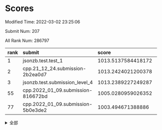 # Scores

Modified Time: 2022-03-02 23:25:06

Submit Num: 207

All Rank Num: 286797

| rank |               submit               |       score        |       sigma        | pk_num |
| :--- | :--------------------------------- | :----------------- | :----------------- | :----- |
| 1    | jsonzb.test.test_1                 | 1013.5137584418172 | 0.8300390715181836 | 5539   |
| 2    | cpp.21_12_24.submission-2b2ea0d7   | 1013.2424021200378 | 0.7956763427945827 | 5542   |
| 3    | jsonzb.test.submission_level_4     | 1013.2389227249287 | 0.8355901094699253 | 5546   |
| 55   | cpp.2022_01_09.submission-816672bd | 1005.0280959026352 | 0.7209399539003285 | 5545   |
| 77   | cpp.2022_01_09.submission-5b0e3de2 | 1003.494671388886  | 0.7094801065826845 | 5539   |


<details>
<summary>全部</summary>

| rank |                 submit                 |       score        |       sigma        | pk_num |
| :--- | :------------------------------------- | :----------------- | :----------------- | :----- |
| 1    | jsonzb.test.test_1                     | 1013.5137584418172 | 0.8300390715181836 | 5539   |
| 2    | cpp.21_12_24.submission-2b2ea0d7       | 1013.2424021200378 | 0.7956763427945827 | 5542   |
| 3    | jsonzb.test.submission_level_4         | 1013.2389227249287 | 0.8355901094699253 | 5546   |
| 4    | gobigger.level_3.submission_level_3_42 | 1012.0861779201366 | 0.7614366759391388 | 5548   |
| 5    | gobigger.level_3.submission_level_3_45 | 1011.7220110300431 | 0.7892832129899382 | 5544   |
| 6    | gobigger.level_3.submission_level_3_1  | 1011.283232389039  | 0.7995373492964002 | 5543   |
| 7    | gobigger.level_3.submission_level_3_35 | 1011.1053231282297 | 0.7924438533415371 | 5543   |
| 8    | gobigger.level_3.submission_level_3_19 | 1011.0349024767086 | 0.7668903975703709 | 5543   |
| 9    | gobigger.level_3.submission_level_3_48 | 1011.0046909722347 | 0.7790304066258988 | 5536   |
| 10   | gobigger.level_3.submission_level_3_47 | 1010.9389368675653 | 0.7982615967474014 | 5546   |
| 11   | gobigger.level_3.submission_level_3_34 | 1010.7814844785228 | 0.8048985667506114 | 5543   |
| 12   | gobigger.level_3.submission_level_3_7  | 1010.738689800212  | 0.774401705131189  | 5541   |
| 13   | gobigger.level_3.submission_level_3_32 | 1010.5699239263867 | 0.7409706503431054 | 5541   |
| 14   | gobigger.level_3.submission_level_3_44 | 1010.4288564798449 | 0.7694211120420108 | 5544   |
| 15   | gobigger.level_3.submission_level_3_30 | 1010.3770554700701 | 0.7707258847045042 | 5536   |
| 16   | gobigger.level_3.submission_level_3_24 | 1010.3528862360754 | 0.7718133892465892 | 5540   |
| 17   | gobigger.level_3.submission_level_3_20 | 1010.3173295779693 | 0.7669911401319505 | 5534   |
| 18   | gobigger.level_3.submission_level_3_16 | 1010.2703728641037 | 0.7535987543609513 | 5539   |
| 19   | gobigger.level_3.submission_level_3_12 | 1010.1842283292583 | 0.7557654056224609 | 5544   |
| 20   | gobigger.level_3.submission_level_3_38 | 1010.0924445736912 | 0.7702497258914933 | 5544   |
| 21   | gobigger.level_3.submission_level_3_8  | 1010.0778930608104 | 0.7745390430111162 | 5547   |
| 22   | gobigger.level_3.submission_level_3_15 | 1010.0307987718671 | 0.772466951778759  | 5542   |
| 23   | gobigger.level_3.submission_level_3_11 | 1009.9871547046956 | 0.7694175863894842 | 5541   |
| 24   | gobigger.level_3.submission_level_3_2  | 1009.9738080724006 | 0.7532447024975886 | 5541   |
| 25   | gobigger.level_3.submission_level_3_36 | 1009.9540918901123 | 0.7846481449037581 | 5544   |
| 26   | gobigger.level_3.submission_level_3_26 | 1009.9338084099079 | 0.7573188083925075 | 5546   |
| 27   | gobigger.level_3.submission_level_3_5  | 1009.9265236057222 | 0.7510657663498642 | 5541   |
| 28   | gobigger.level_3.submission_level_3_22 | 1009.9205063543234 | 0.7637111009309557 | 5542   |
| 29   | gobigger.level_3.submission_level_3_0  | 1009.8787424396138 | 0.7323785353836546 | 5539   |
| 30   | gobigger.level_3.submission_level_3_40 | 1009.8657288688206 | 0.749336143945901  | 5542   |
| 31   | gobigger.level_3.submission_level_3_9  | 1009.8018291867945 | 0.7570341713737162 | 5545   |
| 32   | gobigger.level_3.submission_level_3_14 | 1009.7715240655555 | 0.7491548111632365 | 5536   |
| 33   | gobigger.level_3.submission_level_3_17 | 1009.766912769478  | 0.7459825524518271 | 5535   |
| 34   | gobigger.level_3.submission_level_3_6  | 1009.7210905953051 | 0.7500254600249796 | 5535   |
| 35   | gobigger.level_3.submission_level_3_33 | 1009.7032205089686 | 0.7570729051689811 | 5542   |
| 36   | gobigger.level_3.submission_level_3_43 | 1009.5968494962694 | 0.735373652553664  | 5538   |
| 37   | gobigger.level_3.submission_level_3_39 | 1009.5720971688592 | 0.7452215597931818 | 5539   |
| 38   | gobigger.level_3.submission_level_3_13 | 1009.563365258001  | 0.7439463104877666 | 5546   |
| 39   | gobigger.level_3.submission_level_3_3  | 1009.4950837564545 | 0.7711374138110517 | 5537   |
| 40   | gobigger.level_3.submission_level_3_25 | 1009.3527374244695 | 0.7747755434986687 | 5539   |
| 41   | gobigger.level_3.submission_level_3_27 | 1009.3186317172285 | 0.7815133409348485 | 5539   |
| 42   | gobigger.level_3.submission_level_3_10 | 1009.2056542950304 | 0.7671494512509389 | 5542   |
| 43   | gobigger.level_3.submission_level_3_23 | 1009.1830424776017 | 0.7369090101621845 | 5540   |
| 44   | gobigger.level_3.submission_level_3_49 | 1009.1520906000029 | 0.7425633497820207 | 5547   |
| 45   | gobigger.level_3.submission_level_3_46 | 1009.124427404046  | 0.7497203032480769 | 5543   |
| 46   | gobigger.level_3.submission_level_3_31 | 1009.12210045299   | 0.7588289342013511 | 5543   |
| 47   | gobigger.level_3.submission_level_3_21 | 1008.9973525768678 | 0.7670728456538022 | 5542   |
| 48   | gobigger.level_3.submission_level_3_28 | 1008.9572087574494 | 0.7486692621309188 | 5537   |
| 49   | gobigger.level_3.submission_level_3_41 | 1008.9053479785551 | 0.7346292161884659 | 5544   |
| 50   | gobigger.level_3.submission_level_3_37 | 1008.8657439019548 | 0.7363858809476099 | 5541   |
| 51   | gobigger.level_3.submission_level_3_18 | 1008.7478798691296 | 0.7403855062962548 | 5535   |
| 52   | gobigger.level_3.submission_level_3_4  | 1008.6994454713154 | 0.7388389704351269 | 5535   |
| 53   | gobigger.level_3.submission_level_3_29 | 1008.5565910779402 | 0.7343675895168167 | 5535   |
| 54   | gobigger.level_1.submission_level_1_32 | 1005.0404348929441 | 0.7249011360066228 | 5540   |
| 55   | cpp.2022_01_09.submission-816672bd     | 1005.0280959026352 | 0.7209399539003285 | 5545   |
| 56   | gobigger.level_1.submission_level_1_4  | 1004.7103234031043 | 0.7204350986679521 | 5541   |
| 57   | gobigger.level_1.submission_level_1_31 | 1004.5068085295015 | 0.7191835416281775 | 5541   |
| 58   | gobigger.level_1.submission_level_1_45 | 1004.4465860761811 | 0.7281507099354846 | 5542   |
| 59   | gobigger.level_1.submission_level_1_2  | 1004.4262354328198 | 0.7209644395002976 | 5545   |
| 60   | gobigger.level_1.submission_level_1_38 | 1004.3640186472506 | 0.7240360894109913 | 5542   |
| 61   | gobigger.level_1.submission_level_1_39 | 1004.2851579201775 | 0.7289202285400113 | 5544   |
| 62   | gobigger.level_1.submission_level_1_43 | 1004.0736764629479 | 0.7240194919638464 | 5542   |
| 63   | gobigger.level_1.submission_level_1_19 | 1004.0092456173923 | 0.7282961163227192 | 5543   |
| 64   | gobigger.level_1.submission_level_1_10 | 1003.964938780699  | 0.7175256728423591 | 5544   |
| 65   | gobigger.level_1.submission_level_1_44 | 1003.8806125189479 | 0.7150305393989997 | 5543   |
| 66   | gobigger.level_1.submission_level_1_11 | 1003.8287612260923 | 0.7161871077112215 | 5539   |
| 67   | gobigger.level_1.submission_level_1_16 | 1003.8281410736538 | 0.7166759197505804 | 5547   |
| 68   | gobigger.level_1.submission_level_1_33 | 1003.7629037786554 | 0.7089595938407149 | 5543   |
| 69   | gobigger.level_1.submission_level_1_20 | 1003.7113662456896 | 0.7250475777317423 | 5542   |
| 70   | gobigger.level_1.submission_level_1_49 | 1003.6998768051957 | 0.7141812994169969 | 5540   |
| 71   | gobigger.level_1.submission_level_1_12 | 1003.6225073095062 | 0.7113520501214089 | 5543   |
| 72   | gobigger.level_1.submission_level_1_8  | 1003.5833538569774 | 0.7174994267534665 | 5537   |
| 73   | gobigger.level_1.submission_level_1_15 | 1003.5706333312476 | 0.7116778692275398 | 5544   |
| 74   | gobigger.level_1.submission_level_1_28 | 1003.5705923700833 | 0.7211131385987314 | 5539   |
| 75   | gobigger.level_1.submission_level_1_24 | 1003.5670026072528 | 0.7249097015827738 | 5543   |
| 76   | gobigger.level_1.submission_level_1_5  | 1003.5375369086203 | 0.7122833386485452 | 5541   |
| 77   | cpp.2022_01_09.submission-5b0e3de2     | 1003.494671388886  | 0.7094801065826845 | 5539   |
| 78   | gobigger.level_1.submission_level_1_23 | 1003.4861426202482 | 0.7230772138445415 | 5544   |
| 79   | gobigger.level_1.submission_level_1_0  | 1003.4815784276147 | 0.7027401341364493 | 5548   |
| 80   | gobigger.level_1.submission_level_1_26 | 1003.4408301518149 | 0.7230715913610467 | 5546   |
| 81   | gobigger.level_1.submission_level_1_47 | 1003.4308998030319 | 0.7042105662482993 | 5539   |
| 82   | gobigger.level_1.submission_level_1_41 | 1003.3056271039101 | 0.7191054114618127 | 5545   |
| 83   | gobigger.level_1.submission_level_1_48 | 1003.3030520391877 | 0.7080679260506914 | 5542   |
| 84   | gobigger.level_1.submission_level_1_22 | 1003.2305341705269 | 0.7124691857069055 | 5540   |
| 85   | gobigger.level_1.submission_level_1_46 | 1003.2225279010411 | 0.7142527176095645 | 5545   |
| 86   | gobigger.level_1.submission_level_1_35 | 1003.2108133309688 | 0.7190130404838279 | 5543   |
| 87   | gobigger.level_1.submission_level_1_1  | 1003.1988551357531 | 0.7287168293272657 | 5541   |
| 88   | gobigger.level_1.submission_level_1_42 | 1002.9958880124833 | 0.7183059367955307 | 5539   |
| 89   | gobigger.level_1.submission_level_1_27 | 1002.9751925935186 | 0.744164500968602  | 5541   |
| 90   | gobigger.level_1.submission_level_1_7  | 1002.8730724275657 | 0.7158897090807956 | 5539   |
| 91   | gobigger.level_1.submission_level_1_37 | 1002.8309620176859 | 0.7245169952647172 | 5544   |
| 92   | gobigger.level_1.submission_level_1_29 | 1002.763972179206  | 0.7337992074224539 | 5541   |
| 93   | gobigger.level_1.submission_level_1_30 | 1002.6453518225244 | 0.7162246289054798 | 5541   |
| 94   | gobigger.level_1.submission_level_1_17 | 1002.5816137647911 | 0.7198380570056397 | 5542   |
| 95   | gobigger.level_1.submission_level_1_36 | 1002.5719382622292 | 0.7083660342029782 | 5538   |
| 96   | gobigger.level_1.submission_level_1_34 | 1002.4201858185805 | 0.7256242438464001 | 5540   |
| 97   | gobigger.level_1.submission_level_1_9  | 1002.3285228658797 | 0.7111697993977603 | 5548   |
| 98   | gobigger.level_1.submission_level_1_14 | 1002.2985653727646 | 0.7150582384935831 | 5540   |
| 99   | gobigger.level_1.submission_level_1_18 | 1002.2013976528184 | 0.7037966658716807 | 5543   |
| 100  | gobigger.level_1.submission_level_1_25 | 1002.1838840689833 | 0.7078632247744994 | 5546   |
| 101  | gobigger.level_1.submission_level_1_21 | 1002.1453460654758 | 0.6961018130951422 | 5539   |
| 102  | gobigger.level_1.submission_level_1_3  | 1002.0977878094666 | 0.7189036262571656 | 5542   |
| 103  | gobigger.level_1.submission_level_1_40 | 1002.09117975734   | 0.7220368752916174 | 5542   |
| 104  | gobigger.level_1.submission_level_1_13 | 1002.087903090056  | 0.7080121029389975 | 5541   |
| 105  | gobigger.level_1.submission_level_1_6  | 1001.8591635366098 | 0.6967542939719283 | 5541   |
| 106  | gobigger.random.submission_random_13   | 998.371635577382   | 0.7008929394786194 | 5544   |
| 107  | gobigger.random.submission_random_37   | 997.4053715867943  | 0.7095924050400413 | 5544   |
| 108  | gobigger.random.submission_random_12   | 997.1857911747054  | 0.7004984351389023 | 5535   |
| 109  | gobigger.random.submission_random_22   | 997.0358163172621  | 0.7132963598787434 | 5548   |
| 110  | gobigger.random.submission_random_5    | 996.8609129997856  | 0.7144846318569226 | 5543   |
| 111  | gobigger.random.submission_random_48   | 996.7635692535399  | 0.7235718959400113 | 5540   |
| 112  | gobigger.random.submission_random_43   | 996.6864492839236  | 0.7062980995640058 | 5541   |
| 113  | gobigger.random.submission_random_40   | 996.6786157429665  | 0.7001407800237639 | 5544   |
| 114  | gobigger.random.submission_random_9    | 996.6237534165796  | 0.7214678621221291 | 5540   |
| 115  | gobigger.random.submission_random_19   | 996.549117095454   | 0.704892189598131  | 5540   |
| 116  | gobigger.random.submission_random_0    | 996.5350066203002  | 0.7123562882748031 | 5540   |
| 117  | gobigger.random.submission_random_17   | 996.5221454500553  | 0.7177748820584366 | 5536   |
| 118  | gobigger.random.submission_random_34   | 996.4972710855079  | 0.7085944242826651 | 5546   |
| 119  | gobigger.random.submission_random_45   | 996.4883637073452  | 0.7003812207257898 | 5541   |
| 120  | gobigger.random.submission_random_24   | 996.3920757818802  | 0.7158783915598091 | 5541   |
| 121  | gobigger.random.submission_random_31   | 996.3854288381775  | 0.7117999122342608 | 5544   |
| 122  | gobigger.random.submission_random_10   | 996.282690954873   | 0.7078508073162836 | 5537   |
| 123  | gobigger.random.submission_random_30   | 996.2644293182801  | 0.7161088814589226 | 5544   |
| 124  | gobigger.random.submission_random_32   | 996.2485372098208  | 0.7128926339007247 | 5541   |
| 125  | gobigger.random.submission_random_39   | 996.2129286399824  | 0.712380501304087  | 5546   |
| 126  | gobigger.random.submission_random_11   | 996.1134281439136  | 0.7223445336840864 | 5546   |
| 127  | gobigger.random.submission_random_14   | 996.0610659754764  | 0.716730940117616  | 5544   |
| 128  | gobigger.random.submission_random_44   | 996.0486606541934  | 0.7103865397656463 | 5541   |
| 129  | gobigger.random.submission_random_36   | 996.0427272943944  | 0.7078063106647363 | 5537   |
| 130  | gobigger.random.submission_random_2    | 996.0423028599007  | 0.7020388897943588 | 5544   |
| 131  | gobigger.random.submission_random_23   | 996.0373440836946  | 0.72065773512967   | 5542   |
| 132  | gobigger.random.submission_random_21   | 996.0182114392612  | 0.710673349724696  | 5543   |
| 133  | gobigger.random.submission_random_28   | 995.9915711227992  | 0.7118219538882421 | 5544   |
| 134  | gobigger.random.submission_random_16   | 995.9698699544881  | 0.7141948679661696 | 5538   |
| 135  | gobigger.random.submission_random_18   | 995.891961027953   | 0.7264232842937891 | 5545   |
| 136  | gobigger.random.submission_random_47   | 995.8527808612766  | 0.7092177970244091 | 5538   |
| 137  | gobigger.random.submission_random_1    | 995.833497627062   | 0.7156790307222747 | 5541   |
| 138  | gobigger.random.submission_random_49   | 995.8119090643904  | 0.708314597219354  | 5543   |
| 139  | gobigger.random.submission_random_42   | 995.787469058871   | 0.7037271550035185 | 5541   |
| 140  | gobigger.random.submission_random_29   | 995.7664606077574  | 0.693205558975459  | 5538   |
| 141  | gobigger.random.submission_random_25   | 995.5605930863564  | 0.7016096044493662 | 5545   |
| 142  | gobigger.random.submission_random_20   | 995.5045136273387  | 0.7048538820119342 | 5543   |
| 143  | gobigger.random.submission_random_26   | 995.5041841568318  | 0.7106576307714988 | 5544   |
| 144  | gobigger.random.submission_random_38   | 995.4958548441256  | 0.7198057185081377 | 5543   |
| 145  | gobigger.random.submission_random_4    | 995.4837281046123  | 0.7253599929596503 | 5541   |
| 146  | gobigger.random.submission_random_46   | 995.4188778074337  | 0.7120302579062875 | 5542   |
| 147  | gobigger.random.submission_random_7    | 995.3571024304092  | 0.7135626008024453 | 5540   |
| 148  | gobigger.random.submission_random_6    | 995.3516069095601  | 0.7313477686272378 | 5543   |
| 149  | gobigger.random.submission_random_8    | 995.2957578492311  | 0.7157784517844394 | 5544   |
| 150  | gobigger.random.submission_random_35   | 995.2539050689188  | 0.7138765434076346 | 5541   |
| 151  | gobigger.random.submission_random_33   | 995.1114779389998  | 0.7139020407422288 | 5545   |
| 152  | gobigger.random.submission_random_41   | 995.0923792822874  | 0.7033990673303876 | 5544   |
| 153  | gobigger.random.submission_random_15   | 994.8555043222402  | 0.7103271523593442 | 5542   |
| 154  | gobigger.random.submission_random_27   | 994.6478290577961  | 0.720058909708919  | 5544   |
| 155  | gobigger.random.submission_random_3    | 994.2504117255698  | 0.721847444724506  | 5544   |
| 156  | gobigger.level_2.submission_level_2_22 | 993.8643294138924  | 0.7481472627945919 | 5545   |
| 157  | gobigger.level_2.submission_level_2_40 | 993.6109982661017  | 0.7376172769253786 | 5543   |
| 158  | gobigger.level_2.submission_level_2_49 | 993.5854898300886  | 0.7470608909165676 | 5538   |
| 159  | gobigger.level_2.submission_level_2_20 | 993.3174283656133  | 0.7257432893248673 | 5544   |
| 160  | gobigger.level_2.submission_level_2_9  | 993.1975943751894  | 0.7426751596353728 | 5553   |
| 161  | gobigger.level_2.submission_level_2_24 | 993.1944612115767  | 0.7314439165468878 | 5546   |
| 162  | gobigger.level_2.submission_level_2_13 | 993.16854235487    | 0.7515874672455422 | 5544   |
| 163  | gobigger.level_2.submission_level_2_37 | 993.1525549934402  | 0.7361798730500672 | 5538   |
| 164  | gobigger.level_2.submission_level_2_2  | 993.1135985317769  | 0.723423633829675  | 5542   |
| 165  | gobigger.level_2.submission_level_2_27 | 992.8354551738123  | 0.7348714974997477 | 5542   |
| 166  | gobigger.level_2.submission_level_2_11 | 992.8272282387111  | 0.7450215794478339 | 5533   |
| 167  | gobigger.level_2.submission_level_2_29 | 992.7919542431149  | 0.7299194442038894 | 5543   |
| 168  | gobigger.level_2.submission_level_2_38 | 992.7727835818107  | 0.7321641569537817 | 5542   |
| 169  | gobigger.level_2.submission_level_2_15 | 992.6923213253356  | 0.7393295927446939 | 5543   |
| 170  | gobigger.level_2.submission_level_2_10 | 992.6435464995033  | 0.7351414786097457 | 5538   |
| 171  | gobigger.level_2.submission_level_2_4  | 992.4971986526888  | 0.7533306922315002 | 5545   |
| 172  | gobigger.level_2.submission_level_2_25 | 992.4878671046067  | 0.7449100131734564 | 5542   |
| 173  | gobigger.level_2.submission_level_2_7  | 992.4490832874145  | 0.7255206837246094 | 5545   |
| 174  | gobigger.level_2.submission_level_2_42 | 992.3956858524808  | 0.7430083516155049 | 5545   |
| 175  | gobigger.level_2.submission_level_2_23 | 992.2522023799664  | 0.7513557823378512 | 5535   |
| 176  | gobigger.level_2.submission_level_2_41 | 992.15283868239    | 0.743740114769326  | 5541   |
| 177  | gobigger.level_2.submission_level_2_30 | 992.143856645325   | 0.746457919445793  | 5546   |
| 178  | gobigger.level_2.submission_level_2_19 | 992.080457280743   | 0.7457815679695285 | 5545   |
| 179  | gobigger.level_2.submission_level_2_48 | 992.0796282320559  | 0.726405113971545  | 5543   |
| 180  | gobigger.level_2.submission_level_2_12 | 992.0553204049924  | 0.7334133737472498 | 5538   |
| 181  | gobigger.level_2.submission_level_2_35 | 991.9588549226883  | 0.7508148469736874 | 5538   |
| 182  | gobigger.level_2.submission_level_2_18 | 991.8972216209396  | 0.7331221177028023 | 5544   |
| 183  | gobigger.level_2.submission_level_2_43 | 991.8881561322179  | 0.7375510243540518 | 5539   |
| 184  | gobigger.level_2.submission_level_2_16 | 991.8381503898014  | 0.742729658080309  | 5544   |
| 185  | gobigger.level_2.submission_level_2_47 | 991.785619654907   | 0.7446697794712098 | 5544   |
| 186  | gobigger.level_2.submission_level_2_32 | 991.7503369467037  | 0.7374690448017198 | 5544   |
| 187  | gobigger.level_2.submission_level_2_45 | 991.5934511544004  | 0.7453968757551408 | 5543   |
| 188  | gobigger.level_2.submission_level_2_26 | 991.5375723353459  | 0.760892615246864  | 5543   |
| 189  | gobigger.level_2.submission_level_2_39 | 991.5051285452076  | 0.752325168768876  | 5546   |
| 190  | gobigger.level_2.submission_level_2_6  | 991.4684129260825  | 0.7327735646319107 | 5548   |
| 191  | gobigger.level_2.submission_level_2_0  | 991.4242059830342  | 0.7734252479881434 | 5551   |
| 192  | gobigger.level_2.submission_level_2_21 | 991.4188867837026  | 0.7491441341175147 | 5539   |
| 193  | gobigger.level_2.submission_level_2_3  | 991.4188009980878  | 0.7376148380898399 | 5547   |
| 194  | gobigger.level_2.submission_level_2_46 | 991.3836735059735  | 0.7565526192466883 | 5543   |
| 195  | gobigger.level_2.submission_level_2_34 | 991.2659793428537  | 0.7542082565608011 | 5540   |
| 196  | gobigger.level_2.submission_level_2_36 | 991.1474497013672  | 0.7440264879804983 | 5541   |
| 197  | gobigger.level_2.submission_level_2_14 | 991.1207599022631  | 0.7358100108409515 | 5541   |
| 198  | gobigger.level_2.submission_level_2_1  | 991.1042759944813  | 0.7738169063756537 | 5546   |
| 199  | gobigger.level_2.submission_level_2_17 | 991.0716161903799  | 0.7592951177792364 | 5543   |
| 200  | gobigger.level_2.submission_level_2_28 | 991.0448593364148  | 0.7364296144515794 | 5545   |
| 201  | gobigger.level_2.submission_level_2_8  | 990.8732770964237  | 0.7434504168798893 | 5546   |
| 202  | gobigger.level_2.submission_level_2_44 | 990.8020051239631  | 0.7536228316582049 | 5539   |
| 203  | gobigger.level_2.submission_level_2_33 | 990.7000275521366  | 0.7552434099531419 | 5539   |
| 204  | gobigger.level_2.submission_level_2_5  | 990.578420263136   | 0.7855876377479848 | 5543   |
| 205  | gobigger.level_2.submission_level_2_31 | 990.4565007741224  | 0.7801259059467225 | 5540   |
| 206  | gobigger.none.submission_none_0        | 976.6328932672079  | 1.3812288918084343 | 5540   |
| 207  | gobigger.none.submission_none_1        | 975.0452947663479  | 1.5771766486056744 | 5546   |

</details>